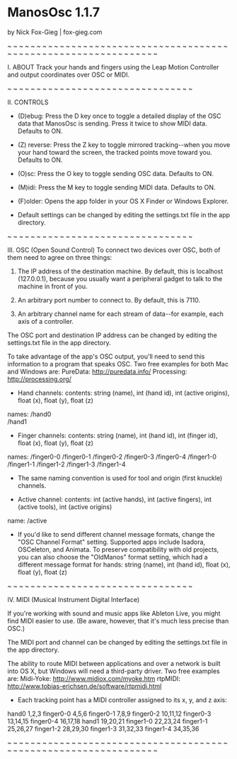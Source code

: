# ManosOsc 1.1.7
by Nick Fox-Gieg  |  fox-gieg.com

~ ~ ~ ~ ~ ~ ~ ~ ~ ~ ~ ~ ~ ~ ~ ~ ~ ~ ~ ~ ~ ~ ~ ~ ~ ~ ~ ~ ~ ~ ~ ~
~ ~ ~ ~ ~ ~ ~ ~ ~ ~ ~ ~ ~ ~ ~ ~ ~ ~ ~ ~ ~ ~ ~ ~ ~ ~ ~ ~ ~ ~ ~ ~

I.  ABOUT
Track your hands and fingers using the Leap Motion Controller and output coordinates over OSC or MIDI.

~ ~ ~ ~ ~ ~ ~ ~ ~ ~ ~ ~ ~ ~ ~ ~ ~ ~ ~ ~ ~ ~ ~ ~ ~ ~ ~ ~ ~ ~ ~ ~

II.  CONTROLS
* (D)ebug: Press the D key once to toggle a detailed display of the OSC data that ManosOsc is sending. Press it twice to show MIDI data. Defaults to ON.

* (Z) reverse: Press the Z key to toggle mirrored tracking--when you move your hand toward the screen, the tracked points move toward you. Defaults to ON.

* (O)sc: Press the O key to toggle sending OSC data. Defaults to ON.

* (M)idi: Press the M key to toggle sending MIDI data. Defaults to ON.

* (F)older: Opens the app folder in your OS X Finder or Windows Explorer.

* Default settings can be changed by editing the settings.txt file in the app directory.

~ ~ ~ ~ ~ ~ ~ ~ ~ ~ ~ ~ ~ ~ ~ ~ ~ ~ ~ ~ ~ ~ ~ ~ ~ ~ ~ ~ ~ ~ ~ ~

III.  OSC (Open Sound Control)
To connect two devices over OSC, both of them need to agree on three things:

1. The IP address of the destination machine. By default, this is localhost (127.0.0.1), because you usually want a peripheral gadget to talk to the machine in front of you.

2. An arbitrary port number to connect to. By default, this is 7110.

3. An arbitrary channel name for each stream of data--for example, each axis of a controller. 

The OSC port and destination IP address can be changed by editing the settings.txt file in the app directory.

To take advantage of the app's OSC output, you'll need to send this information to a program that speaks OSC. 
Two free examples for both Mac and Windows are:
PureData: http://puredata.info/
Processing: http://processing.org/

* Hand channels:
contents: 
string (name), int (hand id), int (active origins), float (x), float (y), float (z)   

names: 
/hand0  
/hand1

* Finger channels:
contents: 
string (name), int (hand id), int (finger id), float (x), float (y), float (z)   

names:
/finger0-0
/finger0-1
/finger0-2
/finger0-3
/finger0-4
/finger1-0
/finger1-1
/finger1-2
/finger1-3
/finger1-4

* The same naming convention is used for tool and origin (first knuckle) channels.

* Active channel:
contents:
int (active hands), int (active fingers), int (active tools), int (active origins)

name:
/active

* If you'd like to send different channel message formats, change the "OSC Channel Format" setting. Supported apps include Isadora, OSCeleton, and Animata. To preserve compatibility with old projects, you can also choose the "OldManos" format setting, which had a different message format for hands: 
string (name), int (hand id), float (x), float (y), float (z)   

~ ~ ~ ~ ~ ~ ~ ~ ~ ~ ~ ~ ~ ~ ~ ~ ~ ~ ~ ~ ~ ~ ~ ~ ~ ~ ~ ~ ~ ~ ~ ~

IV.  MIDI (Musical Instrument Digital Interface)

If you're working with sound and music apps like Ableton Live, you might find MIDI easier to use. (Be aware, however, that it's much less precise than OSC.) 

The MIDI port and channel can be changed by editing the settings.txt file in the app directory.

The ability to route MIDI between applications and over a network is built into OS X, but Windows will need a third-party driver. Two free examples are:
Midi-Yoke: http://www.midiox.com/myoke.htm
rtpMIDI: http://www.tobias-erichsen.de/software/rtpmidi.html

* Each tracking point has a MIDI controller assigned to its x, y, and z axis:

hand0       1,2,3
finger0-0   4,5,6
finger0-1   7,8,9
finger0-2   10,11,12
finger0-3   13,14,15
finger0-4   16,17,18
hand1       19,20,21
finger1-0   22,23,24
finger1-1   25,26,27
finger1-2   28,29,30
finger1-3   31,32,33
finger1-4   34,35,36

~ ~ ~ ~ ~ ~ ~ ~ ~ ~ ~ ~ ~ ~ ~ ~ ~ ~ ~ ~ ~ ~ ~ ~ ~ ~ ~ ~ ~ ~ ~ ~
~ ~ ~ ~ ~ ~ ~ ~ ~ ~ ~ ~ ~ ~ ~ ~ ~ ~ ~ ~ ~ ~ ~ ~ ~ ~ ~ ~ ~ ~ ~ ~
